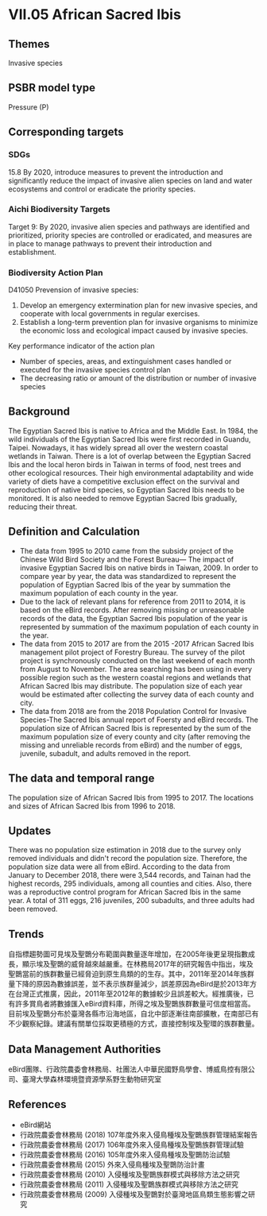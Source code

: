 # VII.05 African Sacred Ibis

<script type="text/javascript" src="http://cdn.mathjax.org/mathjax/latest/MathJax.js?config=TeX-AMS-MML_HTMLorMML"></script>

## Themes
Invasive species
## PSBR model type
Pressure (P)
## Corresponding targets
### SDGs
15.8 By 2020, introduce measures to prevent the introduction and significantly reduce the impact of invasive alien species on land and water ecosystems and control or eradicate the priority species.
### Aichi Biodiversity Targets
Target 9: By 2020, invasive alien species and pathways are identified and prioritized, priority species are controlled or eradicated, and measures are in place to manage pathways to prevent their introduction and establishment.
### Biodiversity Action Plan
D41050 Prevension of invasive species:
1. Develop an emergency extermination plan for new invasive species, and cooperate with local governments in regular exercises.
2. Establish a long-term prevention plan for invasive organisms to minimize the economic loss and ecological impact caused by invasive species.

Key performance indicator of the action plan
* Number of species, areas, and extinguishment cases handled or executed for the invasive species control plan
* The decreasing ratio or amount of the distribution or number of invasive species
## Background
The Egyptian Sacred Ibis is native to Africa and the Middle East. In 1984, the wild individuals of the Egyptian Sacred Ibis were first recorded in Guandu, Taipei. Nowadays, it has widely spread all over the western coastal wetlands in Taiwan. There is a lot of overlap between the Egyptian Sacred Ibis and the local heron birds in Taiwan in terms of food, nest trees and other ecological resources. Their high environmental adaptability and wide variety of diets have a competitive exclusion effect on the survival and reproduction of native bird species, so Egyptian Sacred Ibis needs to be monitored. It is also needed to remove Egyptian Sacred Ibis gradually, reducing their threat.
## Definition and Calculation
* The data from 1995 to 2010 came from the subsidy project of the Chinese Wild Bird Society and the Forest Bureau— The impact of invasive Egyptian Sacred Ibis on native birds in Taiwan, 2009. In order to compare year by year, the data was standardized to represent the population of Egyptian Sacred Ibis of the year by summation the maximum population of each county in the year.
* Due to the lack of relevant plans for reference from 2011 to 2014, it is based on the eBird records. After removing missing or unreasonable records of the data, the Egyptian Sacred Ibis population of the year is represented by summation of the maximum population of each county in the year.
* The data from 2015 to 2017 are from the 2015 -2017 African Sacred Ibis management pilot project of Forestry Bureau. The survey of the pilot project is synchronously conducted on the last weekend of each month from August to November. The area searching has been using in every possible region such as the western coastal regions and wetlands that African Sacred Ibis may distribute. The population size of each year would be estimated after collecting the survey data of each county and city.
* The data from 2018 are from the 2018 Population Control for Invasive Species-The Sacred Ibis annual report of Foersty and eBird records. The population size of African Sacred Ibis is represented by the sum of the maximum population size of every county and city (after removing the missing and unreliable records from eBird) and the number of eggs, juvenile, subadult, and adults removed in the report.
## The data and temporal range
The population size of African Sacred Ibis from 1995 to 2017. The locations and sizes of African Sacred Ibis from 1996 to 2018.
## Updates
There was no population size estimation in 2018 due to the survey only removed individuals and didn't record the population size. Therefore, the population size data were all from eBird. According to the data from January to December 2018, there were 3,544 records, and Tainan had the highest records, 295 individuals, among all counties and cities. Also, there was a reproductive control program for African Sacred Ibis in the same year. A total of 311 eggs, 216 juveniles, 200 subadults, and three adults had been removed.
## Trends
自指標趨勢圖可見埃及聖䴉分布範圍與數量逐年增加，在2005年後更呈現指數成長，顯示埃及聖䴉的威脅越來越嚴重。在林務局2017年的研究報告中指出，埃及聖䴉當前的族群數量已經脅迫到原生鳥類的的生存。其中，2011年至2014年族群量下降的原因為數據誤差，並不表示族群量減少，誤差原因為eBird是於2013年方在台灣正式推廣，因此，2011年至2012年的數據較少且誤差較大。經推廣後，已有許多賞鳥者將數據匯入eBird資料庫，所得之埃及聖䴉族群數量可信度相當高。 目前埃及聖䴉分布於臺灣各縣市沿海地區，自北中部逐漸往南部擴散，在南部已有不少觀察紀錄。建議有關單位採取更積極的方式，直接控制埃及聖環的族群數量。
## Data Management Authorities
eBird團隊、行政院農委會林務局、社團法人中華民國野鳥學會、博威鳥控有限公司、臺灣大學森林環境暨資源學系野生動物研究室
## References
* eBird網站
* 行政院農委會林務局 (2018) 107年度外來入侵鳥種埃及聖䴉族群管理結案報告
* 行政院農委會林務局 (2017) 106年度外來入侵鳥種埃及聖䴉族群管理試驗
* 行政院農委會林務局 (2016) 105年度外來入侵鳥種埃及聖䴉防治試驗
* 行政院農委會林務局 (2015) 外來入侵鳥種埃及聖䴉防治計畫
* 行政院農委會林務局 (2010) 入侵種埃及聖䴉族群模式與移除方法之研究
* 行政院農委會林務局 (2011) 入侵種埃及聖䴉族群模式與移除方法之研究
* 行政院農委會林務局 (2009) 入侵種埃及聖䴉對於臺灣地區鳥類生態影響之研究
